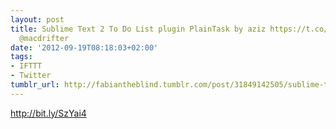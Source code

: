 ```yaml
---
layout: post
title: Sublime Text 2 To Do List plugin PlainTask by aziz https://t.co/Kxw1nE5Y via
  @macdrifter
date: '2012-09-19T08:18:03+02:00'
tags:
- IFTTT
- Twitter
tumblr_url: http://fabiantheblind.tumblr.com/post/31849142505/sublime-text-2-to-do-list-plugin-plaintask-by-aziz
---
```

http://bit.ly/SzYai4
